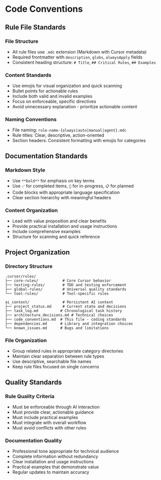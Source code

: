 # Code Conventions

## Rule File Standards

### File Structure
- All rule files use `.mdc` extension (Markdown with Cursor metadata)
- Required frontmatter with `description`, `globs`, `alwaysApply` fields
- Consistent heading structure: `# Title`, `## Critical Rules`, `## Examples`

### Content Standards
- Use emojis for visual organization and quick scanning
- Bullet points for actionable rules
- Include both valid and invalid examples
- Focus on enforceable, specific directives
- Avoid unnecessary explanation - prioritize actionable content

### Naming Conventions
- File naming: `rule-name-{always|auto|manual|agent}.mdc`
- Rule titles: Clear, descriptive, action-oriented
- Section headers: Consistent formatting with emojis for categories

## Documentation Standards

### Markdown Style
- Use `**bold**` for emphasis on key terms
- Use `✅` for completed items, `🔄` for in-progress, `📋` for planned
- Code blocks with appropriate language specification
- Clear section hierarchy with meaningful headers

### Content Organization
- Lead with value proposition and clear benefits
- Provide practical installation and usage instructions
- Include comprehensive examples
- Structure for scanning and quick reference

## Project Organization

### Directory Structure
```
.cursor/rules/
├── core-rules/           # Core Cursor behavior
├── testing-rules/        # TDD and testing enforcement  
├── global-rules/         # Universal quality standards
└── tool-rules/           # Tool-specific rules

ai_context/               # Persistent AI context
├── project_status.md     # Current state and decisions
├── task_log.md          # Chronological task history
├── architecture_decisions.md # Technical choices
├── code_conventions.md  # This file - coding standards
├── dependencies.md      # Library and integration choices
└── known_issues.md      # Bugs and limitations
```

### File Organization
- Group related rules in appropriate category directories
- Maintain clear separation between rule types
- Use descriptive, searchable file names
- Keep rule files focused on single concerns

## Quality Standards

### Rule Quality Criteria
- Must be enforceable through AI interaction
- Must provide clear, actionable guidance
- Must include practical examples
- Must integrate with overall workflow
- Must avoid conflicts with other rules

### Documentation Quality
- Professional tone appropriate for technical audience
- Complete information without redundancy
- Clear installation and usage instructions
- Practical examples that demonstrate value
- Regular updates to maintain accuracy 